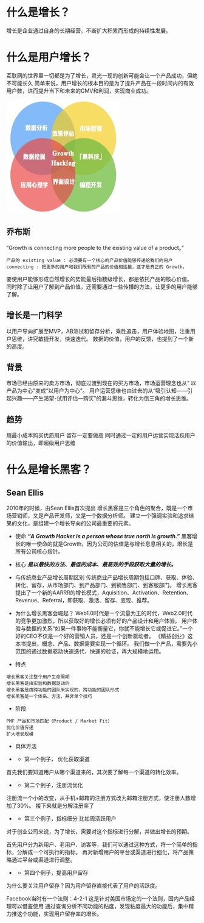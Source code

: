 
# 什么是增长？
增长是企业通过自身的长期经营，不断扩大积累而形成的持续性发展。

# 什么是用户增长？
互联网的世界里一切都是为了增长，灵光一现的创新可能会让一个产品成功，但绝不可能长久
简单来说，用户增长的根本目的是为了提升产品在一段时间内的有效用户数，进而提升当下和未来的GMV和利润，实现商业成功。

![](_doc/_pic/UserGrowth-Object.png)

##  乔布斯
“Growth is connecting more people to the existing value of a product。”
```text
产品的 existing value : 必须要有一个核心的产品价值能够传递给我们的用户
connecting : 把更多的用户和我们既有的产品的价值相连接，这才是真正的 Growth。
```

要使用户能够形成自然增长的势能最后指数级增长，都是依托产品的核心价值。
同时除了让用户了解到产品价值，还需要通过一些传播的方法，让更多的用户能够了解。

## 增长是一门科学
以用户导向扩展至MVP，AB测试和留存分析，乘胜追击，用户体验地图，注重用户思维，讲究敏捷开发，快速迭代。
数据的价值，用户的反馈，也提到了一个新的高度。

## 背景
市场已经由原来的卖方市场，彻底过渡到现在的买方市场，市场运营理念也从“ 以产品为中心”变成“以用户为中心”。
用户运营思维也由过去的从“吸引认知——引起兴趣——产生渴望-试用评估—购买”的漏斗思维，转化为倒三角的增长思维。

## 趋势
用最小成本购买优质用户
留存一定要做高
同时通过一定的用户运营实现活跃用户的价值输出，即超级用户思维

# 什么是增长黑客？

## Sean Ellis
2010年的时候，由Sean Ellis首次提出
	增长黑客是三个角色的聚合，既是一个市场营销师，又是产品开发师，又是一个数据分析师。
建立一个强调实验和追求结果的文化，是组建一个增长导向的公司最重要的元素。

* 使命
***“A Growth Hacker is a person whose true north is growth.”***
黑客增长的唯一使命的就是Growth，因为公司的估值是与增长息息相关的，增长是所有公司核心指针。

* 核心
***是以最快的方法、最低的成本、最高效的手段获取大量的增长。***

* 与传统商业产品增长周期区别
传统商业产品增长周期包括口碑、获取、体验、转化、留存，从市场部门、到产品部门、到销售部门、到客服部门。
增长黑客提出了一个新的AARRR的增长模式，Aquisition、Activation、Retention、Revenue、Referral，即获取、激活、留存、变现、推荐。

* 为什么增长黑客会崛起？
Web1.0时代是一个流量为王的时代，Web2.0时代的竞争更加激烈，所以获取好的增长必须有好的产品设计和用户体验。
用户体验与数据的关系“如果一件事物不能衡量它，你就不能增长它或促进它。”一个好的CEO不仅是一个好的营销人员，还是一个创新驱动者。
《精益创业》这本书提出，概念、产品、数据需要实现一个循环。
我们做一个产品，需要先小范围的通过数据驱动快速迭代，快速的验证，再大规模地运用。

* 特点
```text
增长黑客关注整个用户生命周期
增长黑客是由实验和数据驱动的
增长黑客是由跨功能的团队来实现的，跨功能的团队形式
增长黑客是一个体系、方法，并非单个技巧
```

* 阶段
```text
PMF 产品和市场匹配（Product / Market Fit）
优化价值传递
扩大增长规模
```

* 具体方法

* * 第一个例子， 优化获取渠道

首先我们要知道用户从哪个渠道来的，其次要了解每一个渠道的转化效率。

* * 第二个例子，注册流优化

注册流一个小的改变，从手机+邮箱的注册方式改为邮箱注册方式，使注册人数增加了30%。
接下来就是分解注册率了

* * 第三个例子，指标细分
比如周活跃用户

对于创业公司来说，为了增长，需要对这个指标进行分解，并做出增长的预期。

首先用户分为新用户、老用户、访客等，我们可以通过这种方式，将一个简单的指标，分解成一个可执行的指标。
再对新增用户的平台或渠道进行细化，将产品策略通过平台或渠道进行调整。

* * 第四个例子，提高用户留存

为什么要关注用户留存？因为用户留存直接代表了用户的活跃度。

Facebook当时有一个法则：4-2-1
	这是针对美国市场定的一个法则，国内产品经理可以借鉴使用
	通过查询分析不同功能的粘度，发现粘度最大的功能后，集中精力推这个功能，实现用户留存率的增长。